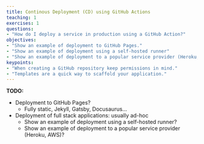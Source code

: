 ```yaml
---
title: Continous Deployment (CD) using GitHub Actions
teaching: 1
exercises: 1
questions:
- "How do I deploy a service in production using a GitHub Action?"
objectives:
- "Show an example of deployment to GitHub Pages."
- "Show an example of deployment using a self-hosted runner"
- "Show an example of deployment to a popular service provider (Heroku, AWS)"
keypoints:
- "When creating a GitHub repository keep permissions in mind."
- "Templates are a quick way to scaffold your application."
---
```


**TODO:**

* Deployment to GitHub Pages?
  * Fully static, Jekyll, Gatsby, Docusaurus...
* Deployment of full stack applications: usually ad-hoc 
  * Show an example of deployment using a self-hosted runner?
  * Show an example of deployment to a popular service provider (Heroku, AWS)?